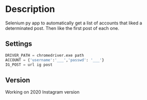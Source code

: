# Description

Selenium py app to automatically get a list of accounts that liked a determinated post. Then like the first post of each one.

## Settings

```python
DRIVER_PATH = chromedriver.exe path
ACCOUNT = {'username':'___','passwd': '___'}
IG_POST = url ig post
```

## Version
Working on 2020 Instagram version
